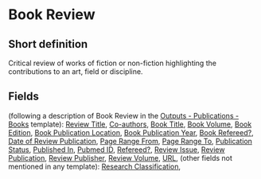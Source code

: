 # Book Review
## Short definition
Critical review of works of fiction or non-fiction highlighting the contributions to an art, field or discipline.
## Fields
(following a description of Book Review in the [Outputs - Publications - Books](../Templates/Outputs%20-%20Publications%20-%20Books.md) template):
[Review Title](../Object-Fields/Book%20Review/Review%20Title.md),
[Co-authors](../Object-Fields/Book%20Review/Co-authors.md),
[Book Title](../Object-Fields/Book%20Review/Book%20Title.md),
[Book Volume](../Object-Fields/Book%20Review/Book%20Volume.md),
[Book Edition](../Object-Fields/Book%20Review/Book%20Edition.md),
[Book Publication Location](../Object-Fields/Book%20Review/Book%20Publication%20Location.md),
[Book Publication Year](../Object-Fields/Book%20Review/Book%20Publication%20Year.md),
[Book Refereed?](../Object-Fields/Book%20Review/Book%20Refereed.md),
[Date of Review Publication](../Object-Fields/Book%20Review/Date%20of%20Review%20Publication.md),
[Page Range From](../Object-Fields/Book%20Review/Page%20Range%20From.md),
[Page Range To](../Object-Fields/Book%20Review/Page%20Range%20To.md),
[Publication Status](../Object-Fields/Book%20Review/Publication%20Status.md),
[Published In](../Object-Fields/Book%20Review/Published%20In.md),
[Pubmed ID](../Object-Fields/Book%20Review/Pubmed%20ID.md),
[Refereed?](../Object-Fields/Book%20Review/Refereed.md),
[Review Issue](../Object-Fields/Book%20Review/Review%20Issue.md),
[Review Publication](../Object-Fields/Book%20Review/Review%20Publication.md),
[Review Publisher](../Object-Fields/Book%20Review/Review%20Publisher.md),
[Review Volume](../Object-Fields/Book%20Review/Review%20Volume.md),
[URL](../Object-Fields/Book%20Review/URL.md),
(other fields not mentioned in any template):
[Research Classification](../Object-Fields/Book%20Review/Research%20Classification.md),
